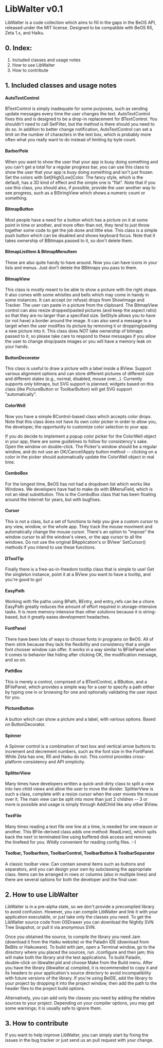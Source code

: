 # LibWalter v0.1

LibWalter is a code collection which aims to fill in the gaps in the BeOS API, released under the MIT license. Designed to be compatible with BeOS R5, Zeta 1.x, and Haiku.

## 0. Index:

1. Included classes and usage notes
2. How to use LibWalter
3. How to contribute

## 1. Included classes and usage notes

#### AutoTextControl

BTextControl is simply inadequate for some purposes, such as sending update messages every time the user changes the text. AutoTextControl fixes this and is designed to be a drop-in replacement for BTextControl. You shouldn't need to call SetFilter, but the method is there should you need to do so. In addition to better change notification, AutoTextControl can set a limit on the number of characters in the text box, which is probably more often what you really want to do instead of limiting by byte count.

#### BarberPole

When you want to show the user that your app is busy doing something and you can't get a total for a regular progress bar, you can use this class to show the user that your app is busy doing something and isn't just frozen. Set the colors with Set[High|Low]Color. The fancy style, which is the default, has a 3D kind of effect and the simple one is "flat". Note that if you use this class, you should also, if possible, provide the user another way to see progress, such as a BStringView which shows a numeric count or something.

#### BitmapButton

Most people have a need for a button which has a picture on it at some point in time or another, and more often than not, they tend to just throw together some code to get the job done and little else. This class is a simple push button which can be disabled and shows keyboard focus. Note that it takes ownership of BBitmaps passed to it, so don't delete them.

#### BitmapListItem & BitmapMenuItem

These are also quite handy to have around. Now you can have icons in your lists and menus. Just don't delete the BBitmaps you pass to them.

#### BitmapView

This class is mostly meant to be able to show a picture with the right shape. It also comes with some whistles and bells which may come in handy in some instances. It can accept (or refuse) drops from ShowImage and Tracker. The user can paste in a picture from the clipboard. The BitmapView control can also resize dropped/pasted pictures (and keep the aspect ratio) so that they are no larger than a specified size. SetStyle allows you to have (or not have) a border around the image. It can also send a message to a target when the user modifies its picture by removing it or dropping/pasting a new picture into it. This class does NOT take ownership of bitmaps passed to it, so please take care to respond to these messages if you allow the user to change drop/paste images or you will have a memory leak on your hands.

#### ButtonDecorator

This class is useful to draw a picture with a label inside a BView. Support various alignment options and can store different pictures of different size and different states (e.g., normal, disabled, mouse over...). Currently supports only bitmaps, but SVG support is planned; widgets based on this class (like PictureButton or ToolbarButton) will get SVG support "automatically".

#### ColorWell

Now you have a simple BControl-based class which accepts color drops. Note that this class does not have its own color picker in order to allow you, the developer, the opportunity to customize color selection to your app.

If you do decide to implement a popup color picker for the ColorWell object in your app, there are some guidelines to follow for consistency's sake. Open the window on double-click. The Picker's window should be a regular window, and do not use an OK/Cancel/Apply button method -- clicking on a color in the picker should automatically update the ColorWell object in real time.

#### ComboBox

For the longest time, BeOS has not had a dropdown list which works like Windows. We developers have had to make do with BMenuField, which is not an ideal substitution. This is the ComboBox class that has been floating around the Internet for years, but with bugfixes.

#### Cursor

This is not a class, but a set of functions to help you give a custom cursor to any view, window, or the whole app. They track the mouse moviment and automatically change the mouse cursor. There's an option to "impose" the window cursor to all the window's views, or the app cursor to all the windows. Do not use the original BApplication's or BView' SetCursor() methods if you intend to use these functions.

#### DToolTip

Finally there is a free-as-in-freedom tooltip class that is simple to use! Get the singleton instance, point it at a BView you want to have a tooltip, and you're good to go!

#### EasyPath

Working with file paths using BPath, BEntry, and entry_refs can be a chore. EasyPath greatly reduces the amount of effort required in storage-intensive tasks. It is more memory-intensive than other solutions because it is string-based, but it greatly eases development headaches.

#### FontPanel

There have been lots of ways to choose fonts in programs on BeOS. All of them stink because they lack the flexibility and consistency that a single font chooser window can offer. It works in a way similar to BFilePanel when it comes to behavior like hiding after clicking OK, the modification message, and so on.

#### PathBox

This is merely a control, comprised of a BTextControl, a BButton, and a BFilePanel, which provides a simple way for a user to specify a path either by typing one in or browsing for one and optionally validating the user input for you.

#### PictureButton

A button which can show a picture and a label, with various options. Based on ButtonDecorator.

#### Spinner

A Spinner control is a combination of text box and vertical arrow buttons to increment and decrement numbers, such as the font size in the FontPanel. While Zeta has one, R5 and Haiku do not. This control provides cross-platform consistency and API simplicity.

#### SplitterView

Many times have developers written a quick-and-dirty class to split a view into two child views and allow the user to move the divider. SplitterView is such a class, complete with a resize cursor when the user moves the mouse over it. The main view can be split into more than just 2 children -- 3 or more is possible and usage is simply through AddChild like any other BView.

#### TextFile

Many times reading a text file one line at a time, is needed for one reason or another. This BFile-derived class adds one method: ReadLine(), which spits back the next \n terminated line using buffered disk access and removes the linefeed for you. Wildly convenient for reading config files. :-)

#### Toolbar, ToolbarItem, ToolbarControl, ToolbarButton & ToolbarSeparator

A classic toolbar view. Can contain several items such as buttons and separators, and you can design your own by subclassing the appropriate class. Items can be arranged in rows or columns (also in multiple lines) and there are several options for both the developer and the final user.

## 2. How to use LibWalter

LibWalter is in a pre-alpha state, so we don't provide a precompiled library to avoid confusion. However, you can compile LibWalter and link it with your application executable, or just take only the classes you need. To get the LibWalter source code from OSDrawer you can download the Nightly SVN Tree Snapshot, or pull it via anonymous SVN.

Once you obtained the source, to compile the library you need Jam (download it from the Haiku website) or the Paladin IDE (download from BeBits or Haikuware). To build with jam, open a Terminal window, go to the directory where you placed the sources, run ./configure and then jam; this will make both the library and the test applications. To build Paladin, double-click on libwalter.pld and choose Make from the Build menu.
After you have the library (libwalter.a) compiled, it is recommended to copy it and its headers to your application's source directory to avoid incompatibility with future versions of the library. If you're using BeIDE, add the library to your project by dropping it into the project window, then add the path to the header files to the project build options.

Alternatively, you can add only the classes you need by adding the relative sources to your project.  Depending on your compiler options, you may get some warnings; it is usually safe to ignore them.


## 3. How to contribute

If you want to help improve LibWalter, you can simply start by fixing the issues in the bug tracker or just send us an pull request with your change.
